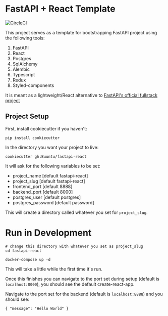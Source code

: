 # FastAPI + React Template
[![CircleCI](https://circleci.com/gh/Buuntu/fastapi-react.svg?style=svg)](https://circleci.com/gh/Buuntu/fastapi-react)

This project serves as a template for bootstrapping FastAPI project using
the following tools:

1) FastAPI
2) React
3) Postgres
4) SqlAlchemy
5) Alembic
6) Typescript
7) Redux
8) Styled-components

It is meant as a lightweight/React alternative to 
[FastAPI's official fullstack project](https://github.com/tiangolo/full-stack-fastapi-postgresql)

## Project Setup

First, install cookiecutter if you haven't:
```
pip install cookiecutter
```

In the directory you want your project to live:
```
cookiecutter gh:Buuntu/fastapi-react
```

It will ask for the following variables to be set:
- project_name [default fastapi-react]
- project_slug [default fastapi-react]
- frontend_port [default 8888]
- backend_port [default 8000]
- postgres_user [default postgres]
- postgres_password [default password]

This will create a directory called whatever you set for
`project_slug`.

# Run in Development
```
# change this directory with whatever you set as project_slug
cd fastapi-react

docker-compose up -d
```
This will take a little while the first time it's run.

Once this finishes you can navigate to the port set during setup 
(default is `localhost:8000`), you should see the default
create-react-app.

Navigate to the port set for the backend 
(default is `localhost:8888`) and you should see:
```
{ "message": "Hello World" }
```